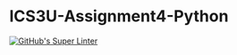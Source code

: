 # ICS3U-Assignment4-Python

[![GitHub's Super Linter](https://github.com/liam-fletcher1/ICS3U-Assignment4-Python/workflows/GitHub's%20Super%20Linter/badge.svg)](https://github.com/liam-fletcher1/ICS3U-Assignment4-Python/actions)
